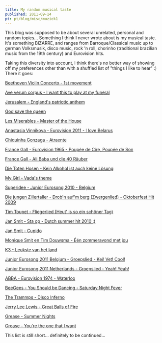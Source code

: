 ```yaml
---
title: My random musical taste
published: 2011-09-14
pt: pt/blog/misc/muziek1
---
```


This blog was supposed to be about several unrelated, personal and random topics...
Something I think I never wrote about is my musical taste.
It's something BIZARRE, and ranges from Barroque/Classical music up to german Volksmusik, disco music,
rock 'n roll, chorinho (traditional brazilian music from the 19th century) and Eurovision hits.

Taking this diversity into account, I think there's no better way of showing off my preferences other than with a shuffled list of "things I like to hear" :)
There it goes:

<!--more-->

[Beethoven Violin Concerto - 1st movement](http://www.youtube.com/watch?v=wRJBniapkVc)

[Ave verum corpus - I want this to play at my funeral](http://www.youtube.com/watch?v=HXjn6srhAlY)

[Jerusalem - England's patriotic anthem](http://www.youtube.com/watch?v=4yIWBO_7nio)

[God save the queen](http://www.youtube.com/watch?v=v7YnOpOhu3c)

[Les Miserables - Master of the House](http://www.youtube.com/watch?v=SFPsEwV38Q0)

[Anastasia Vinnikova - Eurovision 2011 - I love Belarus](http://www.youtube.com/watch?v=9T2d_woxdLQ)

[Chiquinha Gonzaga - Atraente](http://www.youtube.com/watch?v=_6ameIYuCwY)

[France Gall - Eurovision 1965 - Poupée de Cire, Poupée de Son](http://www.youtube.com/watch?v=uhUn1K3XpVA)

[France Gall - Ali Baba und die 40 Räuber](http://www.youtube.com/watch?v=ATJnuRJBCPQ)

[Die Toten Hosen - Kein Alkohol ist auch keine Lösung](http://www.youtube.com/watch?v=pDgVzJ02pGM)

[My Girl - Vada's theme](http://www.youtube.com/watch?v=VB3yBYZB76s)

[Superidee - Junior Eurosong 2010 - Belgium](http://www.youtube.com/watch?v=yuiI0-Tt9XY)

[Die jungen Zillertaller - Drob'n auf'm berg (Zwergenlied) - Oktoberfest Hit 2009](http://www.youtube.com/watch?v=gZE6I2832-I)

[Tim Toupet - Fliegerlied (Heut' is so ein schöner Tag)](http://www.youtube.com/watch?v=_NTe4EMjvX8)

[Jan Smit - Sta op - Dutch summer hit 2010 :)](http://www.youtube.com/watch?v=tLaTwGYvUJs)

[Jan Smit - Cupido](http://www.youtube.com/watch?v=70D-9ETuwr0)

[Monique Smit en Tim Douwsma - Één zommeravond met jou](http://www.youtube.com/watch?v=PBDl9NJapz8)

[K3 - Leukste van het land](http://www.youtube.com/watch?v=Cx9tiMsQONw)

[Junior Eurosong 2011 Belgium - Groepslied - Kei! Vet! Cool!](http://www.youtube.com/watch?v=ieWoIU74HFY)

[Junior Eurosong 2011 Netherlands - Groepslied - Yeah! Yeah!](http://www.youtube.com/watch?v=hatwesN2uQs)

[ABBA - Eurovision 1974 - Waterloo](http://www.youtube.com/watch?v=3FsVeMz1F5c)

[BeeGees - You Should be Dancing - Saturday Night Fever](http://www.youtube.com/watch?v=bV1RZyCWQSU)

[The Trammps - Disco Inferno](http://www.youtube.com/watch?v=A_sY2rjxq6M)

[Jerry Lee Lewis - Great Balls of Fire](http://www.youtube.com/watch?v=OEiquBoCoCI)

[Grease - Summer Nights](http://www.youtube.com/watch?v=FpJUrt0O7uY)

[Grease - You're the one that I want](http://www.youtube.com/watch?v=zHFbhhi_XVc)

This list is still short... definitely to be continued...

